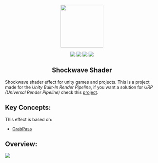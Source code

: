 <p align="center">
<img src="https://github.com/SlideZero/icons-logos/blob/main/Unity/unity-tab-square-white.png" width="140"/>
</p>

<p align="center">
<img src="https://img.shields.io/badge/Unity-2020.1.6-lightgrey"/> <img src="https://img.shields.io/badge/Template-Built--In-green"/> <img src="https://img.shields.io/badge/Feature-Shader_Lab-blue"/> <img src="https://img.shields.io/badge/Status-Production-brightgreen"/>
</p>

<h2 align="center">Shockwave Shader</h2>

Shockwave shader effect for unity games and projects. This is a project made for the <em>Unity Built-In Render Pipeline</em>, if you want a solution for <em>URP (Universal Render Pipeline)</em> check this [project](https://github.com/SlideZero/urp-shockwave-shader).

## Key Concepts:

This effect is based on:
- [GrabPass](https://docs.unity3d.com/Manual/SL-GrabPass.html)

## Overview:

<img src="https://zesdev-resources.s3.amazonaws.com/shockwave-shader.gif"/>
